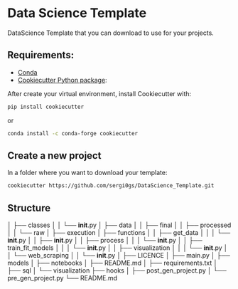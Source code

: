 # Data Science Template
DataScience Template that you can download to use for your projects.

## Requirements:

- [Conda](https://docs.conda.io/projects/conda/en/latest/user-guide/install/download.html)
- [Cookiecutter Python package](http://cookiecutter.readthedocs.org/en/latest/installation.html): 

After create your virtual environment, install Cookiecutter with:

``` bash
pip install cookiecutter
```

or

``` bash
conda install -c conda-forge cookiecutter
```

## Create a new project

In a folder where you want to download your template:

```bash
cookiecutter https://github.com/sergi0gs/DataScience_Template.git
```

## Structure
│   ├── classes
│   │   └── __init__.py
│   ├── data
│   │   ├── final
│   │   ├── processed
│   │   └── raw
│   ├── execution
│   ├── functions
│   │   ├── get_data
│   │   │   └── __init__.py
│   │   ├── __init__.py
│   │   ├── process
│   │   │   └── __init__.py
│   │   ├── train_fit_models
│   │   │   └── __init__.py
│   │   ├── visualization
│   │   │   └── __init__.py
│   │   └── web_scraping
│   │       └── __init__.py
│   ├── LICENCE
│   ├── main.py
│   ├── models
│   ├── notebooks
│   ├── README.md
│   ├── requirements.txt
│   ├── sql
│   └── visualization
├── hooks
│   ├── post_gen_project.py
│   └── pre_gen_project.py
└── README.md